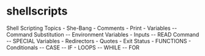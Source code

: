 # shellscripts

Shell Scripting Topics
    - She-Bang
    - Comments
    - Print
    - Variables
      -- Command Substitution
      -- Environment Variables
    - Inputs
      -- READ Command
      -- SPECIAL Variables
    - Redirectors
    - Quotes
    - Exit Status
    - FUNCTIONS
    - Conditionals
      -- CASE
      -- IF
    - LOOPS
      -- WHILE
      -- FOR